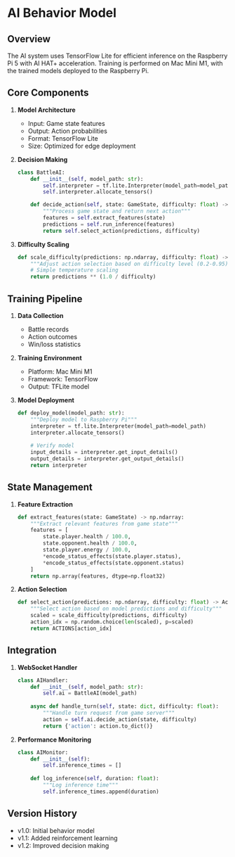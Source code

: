 # AI Behavior Model

## Overview

The AI system uses TensorFlow Lite for efficient inference on the Raspberry Pi 5 with AI HAT+ acceleration. Training is performed on Mac Mini M1, with the trained models deployed to the Raspberry Pi.

## Core Components

1. **Model Architecture**
   - Input: Game state features
   - Output: Action probabilities
   - Format: TensorFlow Lite
   - Size: Optimized for edge deployment

2. **Decision Making**
   ```python
   class BattleAI:
       def __init__(self, model_path: str):
           self.interpreter = tf.lite.Interpreter(model_path=model_path)
           self.interpreter.allocate_tensors()
   
       def decide_action(self, state: GameState, difficulty: float) -> Action:
           """Process game state and return next action"""
           features = self.extract_features(state)
           predictions = self.run_inference(features)
           return self.select_action(predictions, difficulty)
   ```

3. **Difficulty Scaling**
   ```python
   def scale_difficulty(predictions: np.ndarray, difficulty: float) -> np.ndarray:
       """Adjust action selection based on difficulty level (0.2-0.95)"""
       # Simple temperature scaling
       return predictions ** (1.0 / difficulty)
   ```

## Training Pipeline

1. **Data Collection**
   - Battle records
   - Action outcomes
   - Win/loss statistics

2. **Training Environment**
   - Platform: Mac Mini M1
   - Framework: TensorFlow
   - Output: TFLite model

3. **Model Deployment**
   ```python
   def deploy_model(model_path: str):
       """Deploy model to Raspberry Pi"""
       interpreter = tf.lite.Interpreter(model_path=model_path)
       interpreter.allocate_tensors()
       
       # Verify model
       input_details = interpreter.get_input_details()
       output_details = interpreter.get_output_details()
       return interpreter
   ```

## State Management

1. **Feature Extraction**
   ```python
   def extract_features(state: GameState) -> np.ndarray:
       """Extract relevant features from game state"""
       features = [
           state.player.health / 100.0,
           state.opponent.health / 100.0,
           state.player.energy / 100.0,
           *encode_status_effects(state.player.status),
           *encode_status_effects(state.opponent.status)
       ]
       return np.array(features, dtype=np.float32)
   ```

2. **Action Selection**
   ```python
   def select_action(predictions: np.ndarray, difficulty: float) -> Action:
       """Select action based on model predictions and difficulty"""
       scaled = scale_difficulty(predictions, difficulty)
       action_idx = np.random.choice(len(scaled), p=scaled)
       return ACTIONS[action_idx]
   ```

## Integration

1. **WebSocket Handler**
   ```python
   class AIHandler:
       def __init__(self, model_path: str):
           self.ai = BattleAI(model_path)
           
       async def handle_turn(self, state: dict, difficulty: float):
           """Handle turn request from game server"""
           action = self.ai.decide_action(state, difficulty)
           return {'action': action.to_dict()}
   ```

2. **Performance Monitoring**
   ```python
   class AIMonitor:
       def __init__(self):
           self.inference_times = []
           
       def log_inference(self, duration: float):
           """Log inference time"""
           self.inference_times.append(duration)
   ```

## Version History
- v1.0: Initial behavior model
- v1.1: Added reinforcement learning
- v1.2: Improved decision making
